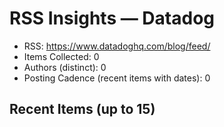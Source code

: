 # RSS Insights — Datadog

- RSS: https://www.datadoghq.com/blog/feed/
- Items Collected: 0
- Authors (distinct): 0
- Posting Cadence (recent items with dates): 0

## Recent Items (up to 15)

